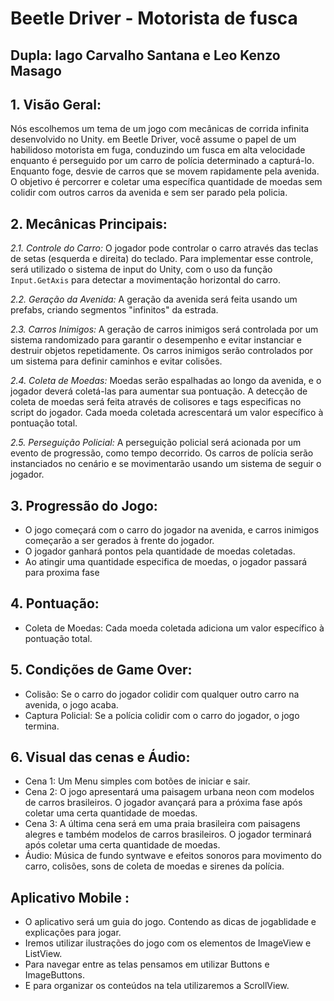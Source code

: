 # Beetle Driver - Motorista de fusca

## Dupla: Iago Carvalho Santana e Leo Kenzo Masago

 ## 1. Visão Geral:
Nós escolhemos um tema de um jogo com mecânicas de corrida infinita desenvolvido no Unity. em Beetle Driver, você assume o papel de um habilidoso motorista em fuga, conduzindo um fusca em alta velocidade enquanto é perseguido por um carro de polícia determinado a capturá-lo. Enquanto foge, desvie de carros que se movem rapidamente pela avenida. O objetivo é percorrer e coletar uma específica quantidade de moedas sem colidir com outros carros da avenida e sem ser parado pela policia.

 ## 2. Mecânicas Principais:

*2.1. Controle do Carro:*
O jogador pode controlar o carro através das teclas de setas (esquerda e direita) do teclado. Para implementar esse controle, será utilizado o sistema de input do Unity, com o uso da função `Input.GetAxis` para detectar a movimentação horizontal do carro.

*2.2. Geração da Avenida:*
A geração da avenida será feita usando um prefabs, criando segmentos "infinitos" da estrada.

*2.3. Carros Inimigos:*
A geração de carros inimigos será controlada por um sistema randomizado para garantir o desempenho e evitar instanciar e destruir objetos repetidamente. Os carros inimigos serão controlados por um sistema para definir caminhos e evitar colisões.

*2.4. Coleta de Moedas:*
Moedas serão espalhadas ao longo da avenida, e o jogador deverá coletá-las para aumentar sua pontuação. A detecção de coleta de moedas será feita através de colisores e tags especificas no script do jogador. Cada moeda coletada acrescentará um valor específico à pontuação total.

*2.5. Perseguição Policial:*
A perseguição policial será acionada por um evento de progressão, como tempo decorrido. Os carros de polícia serão instanciados no cenário e se movimentarão usando um sistema de seguir o jogador.

 ## 3. Progressão do Jogo:
- O jogo começará com o carro do jogador na avenida, e carros inimigos começarão a ser gerados à frente do jogador.
- O jogador ganhará pontos pela quantidade de moedas coletadas.
- Ao atingir uma quantidade especifica de moedas, o jogador passará para proxima fase

 ## 4. Pontuação:
- Coleta de Moedas: Cada moeda coletada adiciona um valor específico à pontuação total.

 ## 5. Condições de Game Over:
- Colisão: Se o carro do jogador colidir com qualquer outro carro na avenida, o jogo acaba.
- Captura Policial: Se a polícia colidir com o carro do jogador, o jogo termina.

 ## 6. Visual das cenas e Áudio:
- Cena 1: Um Menu simples com botões de iniciar e sair.
- Cena 2: O jogo apresentará uma paisagem urbana neon com modelos de carros brasileiros. O jogador avançará para a próxima fase após coletar uma certa quantidade de moedas.
- Cena 3: A última cena será em uma praia brasileira com paisagens alegres e também modelos de carros brasileiros. O jogador terminará após coletar uma certa quantidade de moedas.
- Áudio: Música de fundo syntwave e efeitos sonoros para movimento do carro, colisões, sons de coleta de moedas e sirenes da polícia.

 ## Aplicativo Mobile :
- O aplicativo será um guia do jogo. Contendo as dicas de jogablidade e explicações para jogar.
- Iremos utilizar ilustrações do jogo com os elementos de ImageView e ListView.
- Para navegar entre as telas pensamos em utilizar Buttons e ImageButtons.
- E para organizar os conteúdos na tela utilizaremos a ScrollView.
